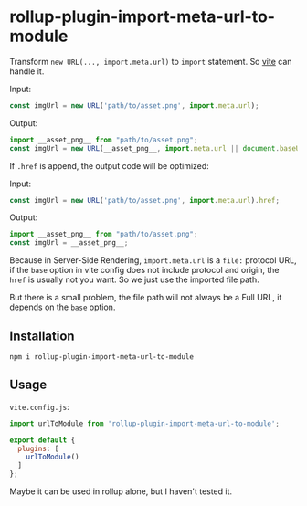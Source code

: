 # rollup-plugin-import-meta-url-to-module
Transform `new URL(..., import.meta.url)` to `import` statement. So [vite](https://vitejs.dev/) can handle it.

Input:
```js
const imgUrl = new URL('path/to/asset.png', import.meta.url);
```

Output:
```js
import __asset_png__ from "path/to/asset.png";
const imgUrl = new URL(__asset_png__, import.meta.url || document.baseURI || self.location.href);
```

If `.href` is append, the output code will be optimized:

Input:
```js
const imgUrl = new URL('path/to/asset.png', import.meta.url).href;
```

Output:
```js
import __asset_png__ from "path/to/asset.png";
const imgUrl = __asset_png__;
```

Because in Server-Side Rendering, `import.meta.url` is a `file:` protocol URL,
if the `base` option in vite config does not include protocol and origin, the `href` is usually not you want.
So we just use the imported file path.

But there is a small problem, the file path will not always be a Full URL,
it depends on the `base` option.
## Installation

```
npm i rollup-plugin-import-meta-url-to-module
```

## Usage
`vite.config.js`:

```js
import urlToModule from 'rollup-plugin-import-meta-url-to-module';

export default {
  plugins: [
    urlToModule()
  ]
};
```

Maybe it can be used in rollup alone, but I haven't tested it.
